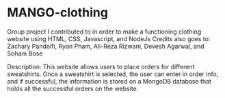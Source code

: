 # MANGO-clothing
Group project I contributed to in order to make a functioning clothing website using HTML, CSS, Javascript, and NodeJs
Credits also goes to: Zachary Pandolfi, Ryan Pham, Ali-Reza Rizwani, Devesh Agarwal, and Soham Bose

Description: This website allows users to place orders for different sweatshirts. Once a sweatshirt is selected, the user can enter in order info, and if successful, the information is stored on a MongoDB database that holds all the successful orders on the website.
